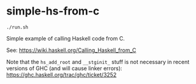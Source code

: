# simple-hs-from-c

```
./run.sh
```

Simple example of calling Haskell code from C.

See: https://wiki.haskell.org/Calling_Haskell_from_C

Note that the `hs_add_root` and `__stginit_` stuff is not necessary in recent versions
of GHC (and will cause linker errors): https://ghc.haskell.org/trac/ghc/ticket/3252
